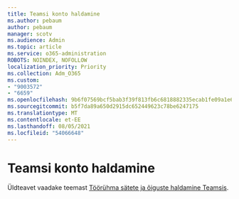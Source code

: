 ```yaml
---
title: Teamsi konto haldamine
ms.author: pebaum
author: pebaum
manager: scotv
ms.audience: Admin
ms.topic: article
ms.service: o365-administration
ROBOTS: NOINDEX, NOFOLLOW
localization_priority: Priority
ms.collection: Adm_O365
ms.custom:
- "9003572"
- "6659"
ms.openlocfilehash: 9b6f07569bcf5bab3f39f813fb6c6818882335ecab1fe09a1e65f2e06ff2edd5
ms.sourcegitcommit: b5f7da89a650d2915dc652449623c78be6247175
ms.translationtype: MT
ms.contentlocale: et-EE
ms.lasthandoff: 08/05/2021
ms.locfileid: "54066648"
---
```

# <a name="managing-teams-accounts"></a>Teamsi konto haldamine

Üldteavet vaadake teemast [Töörühma sätete ja õiguste haldamine Teamsis](https://support.microsoft.com/office/ce053b04-1b8e-4796-baa8-90dc427b3acc#ID0EAABAAA=Desktop).
